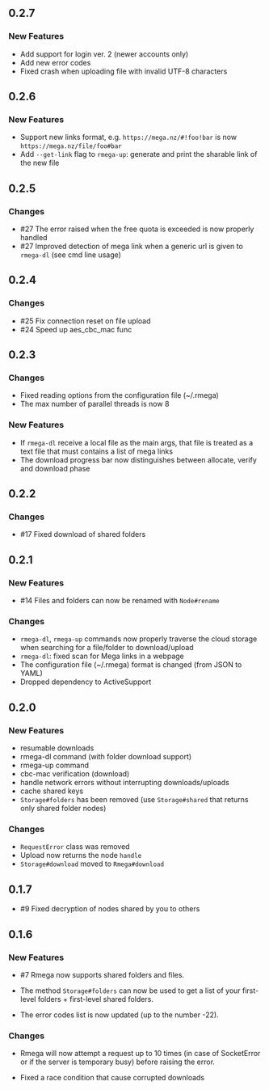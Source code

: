 ## 0.2.7

### New Features
* Add support for login ver. 2 (newer accounts only)
* Add new error codes
* Fixed crash when uploading file with invalid UTF-8 characters

## 0.2.6

### New Features
* Support new links format, e.g. `https://mega.nz/#!foo!bar` is now `https://mega.nz/file/foo#bar`
* Add `--get-link` flag to `rmega-up`: generate and print the sharable link of the new file

## 0.2.5

### Changes
* \#27 The error raised when the free quota is exceeded is now properly handled
* \#27 Improved detection of mega link when a generic url is given to ```rmega-dl``` (see cmd line usage)

## 0.2.4

### Changes
* \#25 Fix connection reset on file upload
* \#24 Speed up aes_cbc_mac func

## 0.2.3

### Changes
* Fixed reading options from the configuration file (~/.rmega)
* The max number of parallel threads is now 8

### New Features
* If `rmega-dl` receive a local file as the main args, that file is treated as a text file that must contains a list of mega links
* The download progress bar now distinguishes between allocate, verify and download phase

## 0.2.2

### Changes
* \#17 Fixed download of shared folders

## 0.2.1

### New Features
* \#14 Files and folders can now be renamed with `Node#rename`

### Changes
* `rmega-dl`, `rmega-up` commands now properly traverse the cloud storage when searching for a file/folder to download/upload
* `rmega-dl`: fixed scan for Mega links in a webpage
* The configuration file (~/.rmega) format is changed (from JSON to YAML)
* Dropped dependency to ActiveSupport

## 0.2.0

### New Features
* resumable downloads
* rmega-dl command (with folder download support)
* rmega-up command
* cbc-mac verification (download)
* handle network errors without interrupting downloads/uploads
* cache shared keys
* `Storage#folders` has been removed (use `Storage#shared` that returns only shared folder nodes)

### Changes
* `RequestError` class was removed
* Upload now returns the node `handle`
* `Storage#download` moved to `Rmega#download`

## 0.1.7

* \#9 Fixed decryption of nodes shared by you to others

## 0.1.6

### New Features

* \#7 Rmega now supports shared folders and files.

* The method `Storage#folders` can now be used to get a list of your
  first-level folders + first-level shared folders.

* The error codes list is now updated (up to the number -22).


### Changes

* Rmega will now attempt a request up to 10 times (in case of SocketError
  or if the server is temporary busy) before raising the error.

* Fixed a race condition that cause corrupted downloads
